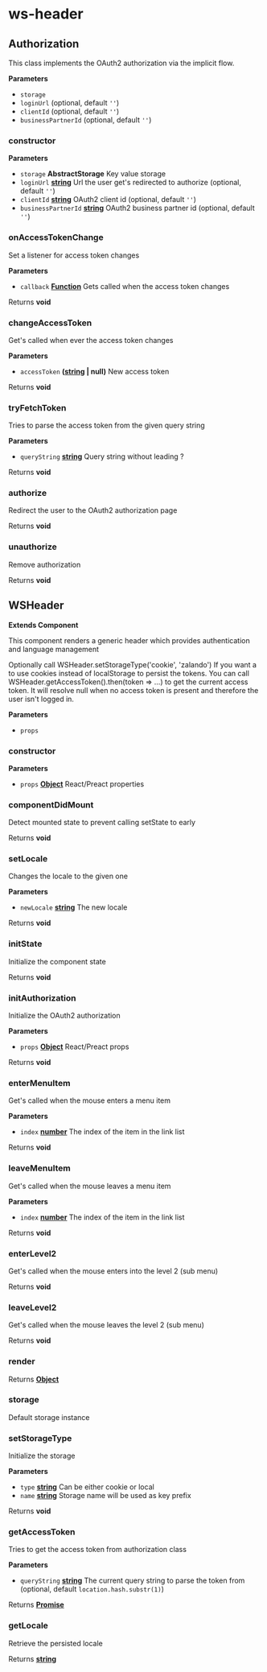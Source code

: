 # ws-header
## Authorization

This class implements the OAuth2 authorization via the implicit flow.

**Parameters**

-   `storage`  
-   `loginUrl`   (optional, default `''`)
-   `clientId`   (optional, default `''`)
-   `businessPartnerId`   (optional, default `''`)

### constructor

**Parameters**

-   `storage` **AbstractStorage** Key value storage
-   `loginUrl` **[string](https://developer.mozilla.org/en-US/docs/Web/JavaScript/Reference/Global_Objects/String)** Url the user get's redirected to authorize (optional, default `''`)
-   `clientId` **[string](https://developer.mozilla.org/en-US/docs/Web/JavaScript/Reference/Global_Objects/String)** OAuth2 client id (optional, default `''`)
-   `businessPartnerId` **[string](https://developer.mozilla.org/en-US/docs/Web/JavaScript/Reference/Global_Objects/String)** OAuth2 business partner id (optional, default `''`)

### onAccessTokenChange

Set a listener for access token changes

**Parameters**

-   `callback` **[Function](https://developer.mozilla.org/en-US/docs/Web/JavaScript/Reference/Statements/function)** Gets called when the access token changes

Returns **void** 

### changeAccessToken

Get's called when ever the access token changes

**Parameters**

-   `accessToken` **([string](https://developer.mozilla.org/en-US/docs/Web/JavaScript/Reference/Global_Objects/String) | null)** New access token

Returns **void** 

### tryFetchToken

Tries to parse the access token from the given query string

**Parameters**

-   `queryString` **[string](https://developer.mozilla.org/en-US/docs/Web/JavaScript/Reference/Global_Objects/String)** Query string without leading ?

Returns **void** 

### authorize

Redirect the user to the OAuth2 authorization page

Returns **void** 

### unauthorize

Remove authorization

Returns **void** 
## WSHeader

**Extends Component**

This component renders a generic header which provides authentication and language management

Optionally call WSHeader.setStorageType('cookie', 'zalando') If you want a to use cookies instead of localStorage
to persist the tokens. You can call WSHeader.getAccessToken().then(token => ...) to get the current access token.
It will resolve null when no access token is present and therefore the user isn't logged in.

**Parameters**

-   `props`  

### constructor

**Parameters**

-   `props` **[Object](https://developer.mozilla.org/en-US/docs/Web/JavaScript/Reference/Global_Objects/Object)** React/Preact properties

### componentDidMount

Detect mounted state to prevent calling setState to early

Returns **void** 

### setLocale

Changes the locale to the given one

**Parameters**

-   `newLocale` **[string](https://developer.mozilla.org/en-US/docs/Web/JavaScript/Reference/Global_Objects/String)** The new locale

Returns **void** 

### initState

Initialize the component state

Returns **void** 

### initAuthorization

Initialize the OAuth2 authorization

**Parameters**

-   `props` **[Object](https://developer.mozilla.org/en-US/docs/Web/JavaScript/Reference/Global_Objects/Object)** React/Preact props

Returns **void** 

### enterMenuItem

Get's called when the mouse enters a menu item

**Parameters**

-   `index` **[number](https://developer.mozilla.org/en-US/docs/Web/JavaScript/Reference/Global_Objects/Number)** The index of the item in the link list

Returns **void** 

### leaveMenuItem

Get's called when the mouse leaves a menu item

**Parameters**

-   `index` **[number](https://developer.mozilla.org/en-US/docs/Web/JavaScript/Reference/Global_Objects/Number)** The index of the item in the link list

Returns **void** 

### enterLevel2

Get's called when the mouse enters into the level 2 (sub menu)

Returns **void** 

### leaveLevel2

Get's called when the mouse leaves the level 2 (sub menu)

Returns **void** 

### render

Returns **[Object](https://developer.mozilla.org/en-US/docs/Web/JavaScript/Reference/Global_Objects/Object)** 

### storage

Default storage instance

### setStorageType

Initialize the storage

**Parameters**

-   `type` **[string](https://developer.mozilla.org/en-US/docs/Web/JavaScript/Reference/Global_Objects/String)** Can be either cookie or local
-   `name` **[string](https://developer.mozilla.org/en-US/docs/Web/JavaScript/Reference/Global_Objects/String)** Storage name will be used as key prefix

Returns **void** 

### getAccessToken

Tries to get the access token from authorization class

**Parameters**

-   `queryString` **[string](https://developer.mozilla.org/en-US/docs/Web/JavaScript/Reference/Global_Objects/String)** The current query string to parse the token from (optional, default `location.hash.substr(1)`)

Returns **[Promise](https://developer.mozilla.org/en-US/docs/Web/JavaScript/Reference/Global_Objects/Promise)** 

### getLocale

Retrieve the persisted locale

Returns **[string](https://developer.mozilla.org/en-US/docs/Web/JavaScript/Reference/Global_Objects/String)** 
